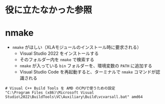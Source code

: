 # 役に立たなかった参照

# nmake

* `nmake` がほしい（XLAモジュールのインストール時に要求される）
  * Visual Studio 2022 をインストールする
  * そのフォルダー内を `nmake` で検索する
  * `nmake` が入っている `bin` フォルダーを、環境変数の `PATH` に追加する
  * Visual Studio Code を再起動すると、ターミナルで `nmake` コマンドが認識される

```plaintext
# Visual C++ Build Tools を AMD のCPUで使うための設定
"C:\Program Files (x86)\Microsoft Visual Studio\2022\BuildTools\VC\Auxiliary\Build\vcvarsall.bat" amd64
```
